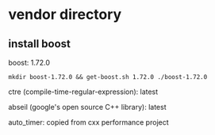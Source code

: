 # vendor directory

## install boost

boost: 1.72.0

`mkdir boost-1.72.0 && get-boost.sh 1.72.0 ./boost-1.72.0`

ctre (compile-time-regular-expression): latest

abseil (google's open source C++ library): latest

auto_timer: copied from cxx performance project